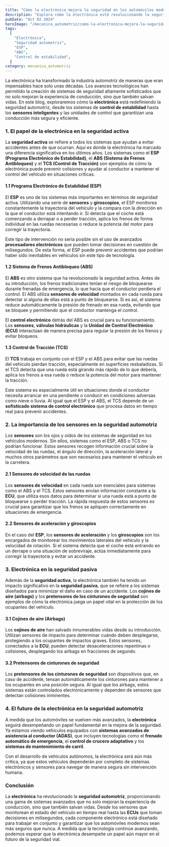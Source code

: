 ```yaml
---
title: "Cómo la electrónica mejora la seguridad en los automóviles modernos"
description: "Explora cómo la electrónica está revolucionando la seguridad en los automóviles modernos, con tecnologías avanzadas como el ESP, ABS y sensores inteligentes para mejorar la estabilidad y el control del vehículo."
pubDate: "Oct 02 2024"
heroImage: "/mecanica_automotriz/como-la-electronica-mejora-la-seguridad-en-los-automoviles-modernos.webp"
tags:
  [
    "Electrónica",
    "Seguridad automotriz",
    "ESP",
    "ABS",
    "Control de estabilidad",
  ]
category: mecanica_automotriz
---
```


La electrónica ha transformado la industria automotriz de maneras que eran impensables hace solo unas décadas. Los avances tecnológicos han permitido la creación de sistemas de seguridad altamente sofisticados que no solo mejoran la experiencia de conducción, sino que también salvan vidas. En este blog, exploraremos cómo la **electrónica** está redefiniendo la seguridad automotriz, desde los sistemas de **control de estabilidad** hasta los **sensores inteligentes** y las unidades de control que garantizan una conducción más segura y eficiente.

### 1. El papel de la electrónica en la seguridad activa

La **seguridad activa** se refiere a todos los sistemas que ayudan a evitar accidentes antes de que ocurran. Aquí es donde la electrónica ha marcado una diferencia significativa en los últimos años. Los sistemas como el **ESP (Programa Electrónico de Estabilidad)**, el **ABS (Sistema de Frenos Antibloqueo)** y el **TCS (Control de Tracción)** son ejemplos de cómo la electrónica puede prevenir colisiones y ayudar al conductor a mantener el control del vehículo en situaciones críticas.

#### 1.1 Programa Electrónico de Estabilidad (ESP)

El **ESP** es uno de los sistemas más importantes en términos de seguridad activa. Utilizando una serie de **sensores** y **giroscopios**, el ESP monitorea constantemente la trayectoria del vehículo y la compara con la dirección en la que el conductor está intentando ir. Si detecta que el coche está comenzando a derrapar o a perder tracción, aplica los frenos de forma individual en las ruedas necesarias o reduce la potencia del motor para corregir la trayectoria.

Este tipo de intervención no sería posible sin el uso de avanzados **procesadores electrónicos** que pueden tomar decisiones en cuestión de milisegundos. De esta forma, el ESP puede prevenir accidentes que podrían haber sido inevitables en vehículos sin este tipo de tecnología.

#### 1.2 Sistema de Frenos Antibloqueo (ABS)

El **ABS** es otro sistema que ha revolucionado la seguridad activa. Antes de su introducción, los frenos tradicionales tenían el riesgo de bloquearse durante frenadas de emergencia, lo que hacía que el conductor perdiera el control. El ABS utiliza **sensores de velocidad** montados en cada rueda para detectar si alguna de ellas está a punto de bloquearse. Si es así, el sistema reduce automáticamente la presión de frenado en esa rueda, evitando que se bloquee y permitiendo que el conductor mantenga el control.

El **control electrónico** detrás del ABS es crucial para su funcionamiento. Los **sensores**, **válvulas hidráulicas** y la **Unidad de Control Electrónico (ECU)** interactúan de manera precisa para regular la presión de los frenos y evitar bloqueos.

#### 1.3 Control de Tracción (TCS)

El **TCS** trabaja en conjunto con el ESP y el ABS para evitar que las ruedas del vehículo pierdan tracción, especialmente en superficies resbaladizas. Si el TCS detecta que una rueda está girando más rápido de lo que debería, aplica los frenos a esa rueda o reduce la potencia del motor para mantener la tracción.

Este sistema es especialmente útil en situaciones donde el conductor necesita arrancar en una pendiente o conducir en condiciones adversas como nieve o lluvia. Al igual que el ESP y el ABS, el TCS depende de un **sofisticado sistema de control electrónico** que procesa datos en tiempo real para prevenir accidentes.

### 2. La importancia de los sensores en la seguridad automotriz

Los **sensores** son los ojos y oídos de los sistemas de seguridad en los vehículos modernos. Sin ellos, sistemas como el ESP, ABS o TCS no podrían funcionar. Estos sensores recogen información crucial sobre la velocidad de las ruedas, el ángulo de dirección, la aceleración lateral y muchos otros parámetros que son necesarios para mantener el vehículo en la carretera.

#### 2.1 Sensores de velocidad de las ruedas

Los **sensores de velocidad** en cada rueda son esenciales para sistemas como el ABS y el TCS. Estos sensores envían información constante a la **ECU**, que utiliza esos datos para determinar si una rueda está a punto de bloquearse o perder tracción. La rápida respuesta de estos sensores es crucial para garantizar que los frenos se apliquen correctamente en situaciones de emergencia.

#### 2.2 Sensores de aceleración y giroscopios

En el caso del **ESP**, los **sensores de aceleración** y los **giroscopios** son los encargados de monitorear los movimientos laterales del vehículo y la velocidad de rotación. Si el sistema detecta que el coche está entrando en un derrape o una situación de sobreviraje, actúa inmediatamente para corregir la trayectoria y evitar un accidente.

### 3. Electrónica en la seguridad pasiva

Además de la **seguridad activa**, la electrónica también ha tenido un impacto significativo en la **seguridad pasiva**, que se refiere a los sistemas diseñados para minimizar el daño en caso de un accidente. Los **cojines de aire (airbags)** y los **pretensores de los cinturones de seguridad** son ejemplos de cómo la electrónica juega un papel vital en la protección de los ocupantes del vehículo.

#### 3.1 Cojines de aire (Airbags)

Los **cojines de aire** han salvado innumerables vidas desde su introducción. Utilizan sensores de impacto para determinar cuándo deben desplegarse, protegiendo a los ocupantes de impactos graves. Estos sensores, conectados a la **ECU**, pueden detectar desaceleraciones repentinas o colisiones, desplegando los airbags en fracciones de segundo.

#### 3.2 Pretensores de cinturones de seguridad

Los **pretensores de los cinturones de seguridad** son dispositivos que, en caso de accidente, tensan automáticamente los cinturones para mantener a los ocupantes en una posición segura. Al igual que los airbags, estos sistemas están controlados electrónicamente y dependen de sensores que detectan colisiones inminentes.

### 4. El futuro de la electrónica en la seguridad automotriz

A medida que los automóviles se vuelven más avanzados, la **electrónica** seguirá desempeñando un papel fundamental en la mejora de la seguridad. Ya estamos viendo vehículos equipados con **sistemas avanzados de asistencia al conductor (ADAS)**, que incluyen tecnologías como el **frenado automático de emergencia**, el **control de crucero adaptativo** y los **sistemas de mantenimiento de carril**.

Con el desarrollo de vehículos autónomos, la electrónica será aún más crítica, ya que estos vehículos dependerán por completo de sistemas electrónicos y sensores para navegar de manera segura sin intervención humana.

### Conclusión

La **electrónica** ha revolucionado la **seguridad automotriz**, proporcionando una gama de sistemas avanzados que no solo mejoran la experiencia de conducción, sino que también salvan vidas. Desde los sensores que monitorean el estado del vehículo en tiempo real hasta las **ECUs** que toman decisiones en milisegundos, cada componente electrónico está diseñado para trabajar en conjunto y garantizar que los automóviles modernos sean más seguros que nunca. A medida que la tecnología continúe avanzando, podemos esperar que la electrónica desempeñe un papel aún mayor en el futuro de la seguridad vial.

